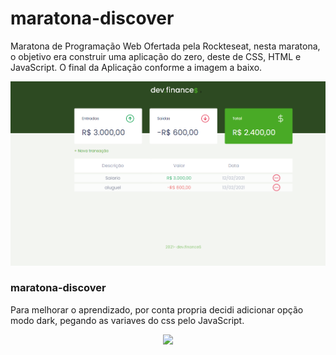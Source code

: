 
# maratona-discover

Maratona de Programação Web Ofertada pela Rockteseat, nesta maratona, o objetivo era construir uma aplicação
do zero, deste de CSS, HTML e JavaScript.
O final da Aplicação conforme a imagem a baixo.

<p align="center">
          <img src="./assets/to_readme_1.png">
                                       </p>
                                       
### maratona-discover

Para melhorar o aprendizado, por conta propria decidi adicionar opção modo dark, pegando as variaves do css pelo JavaScript.

<p align="center">
          <img src="./assets/gif-maker.gif">
                                       </p>
